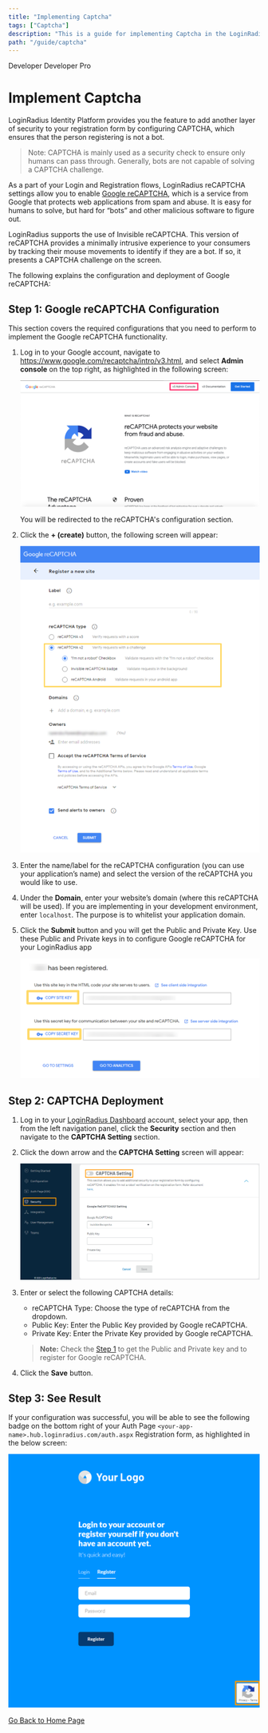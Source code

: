 ```yaml
---
title: "Implementing Captcha"
tags: ["Captcha"]
description: "This is a guide for implementing Captcha in the LoginRadius Identity Platform."
path: "/guide/captcha"
---
```


<span class="developer plan-tag">Developer</span>
<span class="devloper-premium plan-tag">Developer Pro</span>

# Implement Captcha

LoginRadius Identity Platform provides you the feature to add another layer of security to your registration form by configuring CAPTCHA, which ensures that the person registering is not a bot.

> Note: CAPTCHA is mainly used as a security check to ensure only humans can pass through. Generally, bots are not capable of solving a CAPTCHA challenge.

As a part of your Login and Registration flows, LoginRadius reCAPTCHA settings allow you to enable [Google reCAPTCHA](#step-1-google-recaptcha-configuration), which is a service from Google that protects web applications from spam and abuse. It is easy for humans to solve, but hard for “bots” and other malicious software to figure out.

LoginRadius supports the use of Invisible reCAPTCHA. This version of reCAPTCHA provides a minimally intrusive experience to your consumers by tracking their mouse movements to identify if they are a bot. If so, it presents a CAPTCHA challenge on the screen.

The following explains the configuration and deployment of Google reCAPTCHA:

## Step 1: Google reCAPTCHA Configuration

This section covers the required configurations that you need to perform to implement the Google reCAPTCHA functionality.

1. Log in to your Google account, navigate to <a href="https://www.google.com/recaptcha/intro/v3.html" target="_blank">https://www.google.com/recaptcha/intro/v3.html</a>, and select **Admin console** on the top right, as highlighted in the following screen:

   ![alt_text](images/google-recaptcha.png "image_tooltip")

   You will be redirected to the reCAPTCHA's configuration section.

2. Click the **+ (create)** button, the following screen will appear:

   ![alt_text](images/add-site.png "image_tooltip")

3. Enter the name/label for the reCAPTCHA configuration (you can use your application’s name) and select the version of the reCAPTCHA you would like to use.

4. Under the **Domain**, enter your website’s domain (where this reCAPTCHA will be used). If you are implementing in your development environment, enter `localhost`. The purpose is to whitelist your application domain.

5. Click the **Submit** button and you will get the Public and Private Key. Use these Public and Private keys in to configure Google reCAPTCHA for your LoginRadius app

   ![alt_text](images/keys.png "image_tooltip")

## Step 2: CAPTCHA Deployment

1. Log in to your <a href="https://dashboard.loginradius.com/dashboard" target="_blank">LoginRadius Dashboard</a> account, select your app, then from the left navigation panel, click the **Security** section and then navigate to the **CAPTCHA Setting** section.

2. Click the down arrow and the **CAPTCHA Setting** screen will appear:

   ![alt_text](images/captcha-setting.png "image_tooltip")

3. Enter or select the following CAPTCHA details:

   - reCAPTCHA Type: Choose the type of reCAPTCHA from the dropdown.
   - Public Key: Enter the Public Key provided by Google reCAPTCHA.
   - Private Key: Enter the Private Key provided by Google reCAPTCHA.

   > **Note:** Check the [Step 1](#step-1-google-recaptcha-configuration) to get the Public and Private key and to register for Google reCAPTCHA.

4. Click the **Save** button.

## Step 3: See Result

If your configuration was successful, you will be able to see the following badge on the bottom right of your Auth Page `<your-app-name>.hub.loginradius.com/auth.aspx` Registration form, as highlighted in the below screen:

![alt_text](images/auth-captcha.png "image_tooltip")

[Go Back to Home Page](/)
